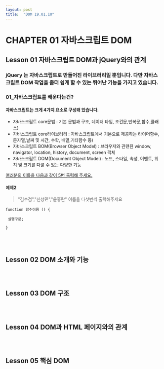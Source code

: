 ```yaml
---
layout: post
title:  "DOM 19.01.10"
---
```


CHAPTER 01 자바스크립트 DOM
=============

Lesson 01 자바스크립트 DOM과 jQuery와의 관계
-------------

###  jQuery 는 자바스크립트로 만들어진 라이브러리일 뿐입니다. 다만 자바스크립트 DOM 작업을 좀더 쉽게 할 수 있는 뛰어난 기능을 가지고 있습니다.

### 01_자바스크립트를 배운다는건?

#### 자바스크립트는 크게 4가지 요소로 구성돼 있습니다.

- 자바스크립트 core문법 : 기본 문법과 구조, 데이터 타입, 조건문,반복문,함수,클래스)
- 자바스크립트 core라이브러리 : 자바스크립트에서 기본으로 제공하는 타이머함수, 문자열,날짜 및 시간, 수학, 배열,기타함수 등)
- 자바스크립트 BOM(Browser Object Model) : 브라우저와 관련된 window, navigator, location, history, document, screen 객체
- 자바스크립트 DOM(Document Object Model) : 노드, 스타일, 속성, 이벤트, 위치 및 크기를 다룰 수 있는 다양한 기능

[여러분의 이름을 다음과 같이 5번 출력해 주세요.](https://jsfiddle.net/5qjd81bu/1/)

#### 예제2

> "김수겸","신성민","윤홍란" 이름을 다섯번씩 출력해주세요

<pre><code>function 함수이름 () {
  
 실행구문;
 
}</code></pre>

<br><br>
Lesson 02 DOM 소개와 기능
-------------

<br><br>
Lesson 03 DOM 구조
-------------

<br><br>
Lesson 04 DOM과 HTML 페이지와의 관계
-------------

<br><br>
Lesson 05 핵심 DOM 
-------------
